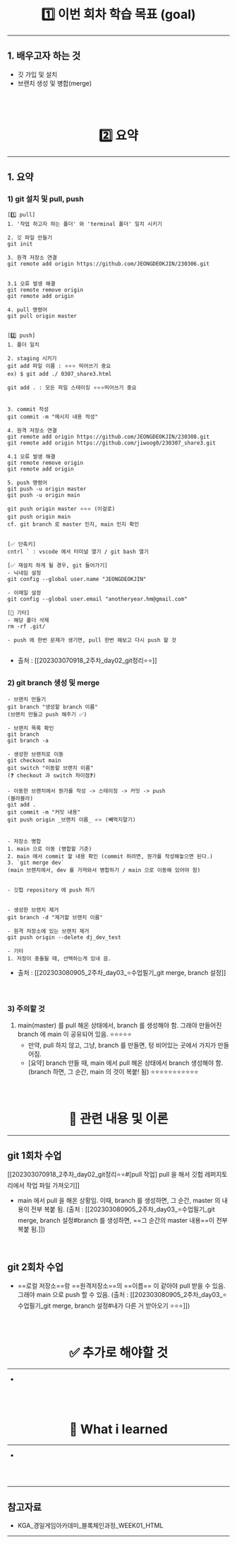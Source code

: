 
# <center> <b> 1️⃣ 이번 회차 학습 목표 (goal) </b> </center>
--- 

## 1. 배우고자 하는 것 


- 깃 가입 및 설치 
- 브랜치 생성 및 병합(merge)

<br>
<br>


<script async src="https://pagead2.googlesyndication.com/pagead/js/adsbygoogle.js?client=ca-pub-6995655056361596"
     crossorigin="anonymous"></script>
<ins class="adsbygoogle"
     style="display:block"
     data-ad-format="fluid"
     data-ad-layout-key="-fb+5w+4e-db+86"
     data-ad-client="ca-pub-6995655056361596"
     data-ad-slot="8096424356"></ins>
<script>
     (adsbygoogle = window.adsbygoogle || []).push({});
</script>



# <center> <b> 2️⃣ 요약   </b> </center>  
--- 



## 1. 요약 

### 1) git 설치 및 pull, push 

```
[1️⃣ pull] 
1. '작업 하고자 하는 폴더' 와 'terminal 폴더' 일치 시키기

2. 깃 파일 만들기
git init 

3. 원격 저장소 연결 
git remote add origin https://github.com/JEONGDEOKJIN/230306.git


3.1 오류 발생 해결 
git remote remove origin
git remote add origin

4. pull 명령어 
git pull origin master


[2️⃣ push]
1. 폴더 일치 

2. staging 시키기 
git add 파일 이름 : ⭐⭐⭐ 띄어쓰기 중요
ex) $ git add ./ 0307_share3.html

git add . : 모든 파일 스테이징 ⭐⭐⭐띄어쓰기 중요


3. commit 작성 
git commit -m "메시지 내용 작성"

4. 원격 저장소 연결 
git remote add origin https://github.com/JEONGDEOKJIN/230308.git
git remote add origin https://github.com/jiwoog0/230307_share3.git

4.1 오류 발생 해결 
git remote remove origin
git remote add origin

5. push 명령어 
git push -u origin master
git push -u origin main

git push origin master ⭐⭐⭐ (이걸로)
git push origin main
cf. git branch 로 master 인지, main 인지 확인


[✅ 단축키]
cntrl ` : vscode 에서 터미널 열기 / git bash 열기 

[✅ 재설치 하게 될 경우, git 들어가기]
- 닉네임 설정 
git config --global user.name "JEONGDEOKJIN"

- 이메일 설정 
git config --global user.email "anotheryear.hm@gmail.com"

[📒 기타]
- 해당 폴더 삭제 
rm -rf .git/

- push 에 한번 문제가 생기면, pull 한번 해보고 다시 push 할 것 


```
- 출처 : [[202303070918_2주차_day02_git정리⭐⭐]]



### 2) git branch 생성 및 merge

```
- 브랜치 만들기 
git branch "생성할 branch 이름"
(브랜치 만들고 push 해주기 ✅)

- 브랜치 목록 확인
git branch 
git branch -a 

- 생성한 브랜치로 이동 
git checkout main
git switch "이동할 브랜치 이름"
(❓ checkout 과 switch 차이점❓)

- 이동한 브랜치에서 뭔가를 작성 -> 스테이징 -> 커밋 -> push
(블라블라)
git add .
git commit -m "커밋 내용"
git push origin _브랜치 이름_ ⭐⭐ (빼먹지말기)


- 저장소 병합 
1. main 으로 이동 (병합할 기준)
2. main 에서 commit 할 내용 확인 (commit 하려면, 뭔가를 작성해놓으면 된다.)
3. `git merge dev` 
(main 브랜치에서, dev 를 가져와서 병합하기 / main 으로 이동해 있어야 함)


- 깃헙 repository 에 push 하기 


- 생성한 브랜치 제거 
git branch -d "제거할 브랜치 이름"

- 원격 저장소에 있는 브랜치 제거 
git push origin --delete dj_dev_test

- 기타 
1. 저장이 충돌될 때, 선택하는게 있네 음. 

```
- 출처 : [[202303080905_2주차_day03_⭐수업필기_git merge, branch 설정]]

<br>


### 3) 주의할 것 

1. main(master) 를 pull 해온 상태에서, branch 를 생성해야 함. 그래야 만들어진 branch 에 main 이 공유되어 있음. ⭐⭐⭐⭐⭐ 
	- 만약, pull 하지 않고, 그냥, branch 를 만들면, 텅 비어있는 곳에서 가지가 만들어짐. 
	- [요약] branch 만들 때, main 에서 pull 해온 상태에서 branch 생성해야 함. (branch 하면, 그 순간, main 의 것이 복붙! 됨) ⭐⭐⭐⭐⭐⭐⭐⭐⭐⭐⭐ 



<br>





# <center> <b> 🤯 관련 내용 및 이론</b> </center> 
--- 

## git 1회차 수업 


[[202303070918_2주차_day02_git정리⭐⭐#[pull 작업] pull 을 해서 깃헙 레퍼지토리에서 작업 파일 가져오기]]


- main 에서 pull 을 해온 상황임. 이때, branch 를 생성하면, 그 순간, master 의 내용이 전부 복붙 됨. (출처 : [[202303080905_2주차_day03_⭐수업필기_git merge, branch 설정#branch 를 생성하면, ==그 순간의 master 내용==이 전부 복붙 됨.]]) 

<br>

## git 2회차 수업

- ==로컬 저장소==랑  ==원격저장소==의 ==이름== 이 같아야 pull 받을 수 있음. 그래야 main 으로 push 할 수 있음. (출처 : [[202303080905_2주차_day03_⭐수업필기_git merge, branch 설정#내가 다른 거 받아오기 ⭐⭐⭐]])

<br>








# <center> <b> ✅ 추가로 해야할 것  </b> </center> 
--- 

- 

<br>
<br>

# <center> <b> 🤟 What i learned </b> </center>  
--- 

- 


 <br>
 <br>
 
<script async src="https://pagead2.googlesyndication.com/pagead/js/adsbygoogle.js?client=ca-pub-6995655056361596"
     crossorigin="anonymous"></script>
<ins class="adsbygoogle"
     style="display:block"
     data-ad-format="fluid"
     data-ad-layout-key="-fb+5w+4e-db+86"
     data-ad-client="ca-pub-6995655056361596"
     data-ad-slot="8096424356"></ins>
<script>
     (adsbygoogle = window.adsbygoogle || []).push({});
</script>
--- 
## 참고자료 
- KGA_경일게임아카데미_블록체인과정_WEEK01_HTML
--- 
